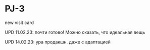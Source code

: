 # PJ-3
new visit card

UPD 11.02.23: почти готово! Можно сказать, что идеальная вещь

UPD 14.02.23: ура продакшн. даже с адаптацией

